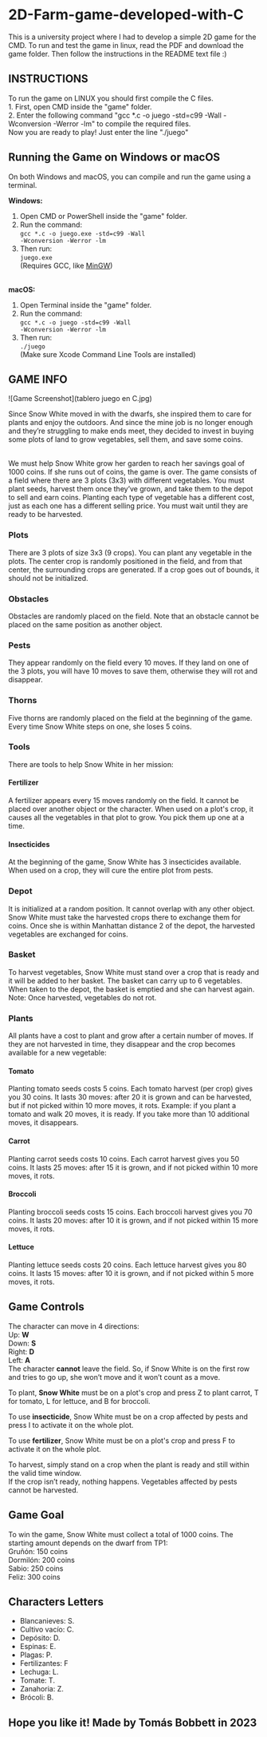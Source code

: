 # 2D-Farm-game-developed-with-C
This is a university project where I had to develop a simple 2D game for the CMD. To run and test the game in linux, read the PDF and download the game folder. Then follow the instructions in the README text file :)

<h2>INSTRUCTIONS</h2>
To run the game on LINUX you should first compile the C files.<br>
  1. First, open CMD inside the "game" folder.<br>
  2. Enter the following command "gcc *.c -o juego -std=c99 -Wall -Wconversion -Werror -lm" to compile the required files.<br>
Now you are ready to play! Just enter the line "./juego"<br>

<h2>Running the Game on Windows or macOS</h2>

On both Windows and macOS, you can compile and run the game using a terminal.

<strong>Windows:</strong><br>
1. Open CMD or PowerShell inside the "game" folder.<br>
2. Run the command:<br>
<code>gcc *.c -o juego.exe -std=c99 -Wall -Wconversion -Werror -lm</code><br>
3. Then run:<br>
<code>juego.exe</code><br>
(Requires GCC, like <a href="https://www.mingw-w64.org/">MinGW</a>)<br><br>

<strong>macOS:</strong><br>
1. Open Terminal inside the "game" folder.<br>
2. Run the command:<br>
<code>gcc *.c -o juego -std=c99 -Wall -Wconversion -Werror -lm</code><br>
3. Then run:<br>
<code>./juego</code><br>
(Make sure Xcode Command Line Tools are installed)<br>

<h2>GAME INFO</h2>

![Game Screenshot](tablero juego en C.jpg)

<p>Since Snow White moved in with the dwarfs, she inspired them to care for plants and enjoy the outdoors. And since the mine job is no longer enough and they’re struggling to make ends meet, they decided to invest in buying some plots of land to grow vegetables, sell them, and save some coins.</p><br>
We must help Snow White grow her garden to reach her savings goal of 1000 coins. If she runs out of coins, the game is over.  
The game consists of a field where there are 3 plots (3x3) with different vegetables. You must plant seeds, harvest them once they’ve grown, and take them to the depot to sell and earn coins.  
Planting each type of vegetable has a different cost, just as each one has a different selling price. You must wait until they are ready to be harvested.<br>

<h3>Plots</h3>
There are 3 plots of size 3x3 (9 crops). You can plant any vegetable in the plots. The center crop is randomly positioned in the field, and from that center, the surrounding crops are generated.  
If a crop goes out of bounds, it should not be initialized.<br>

<h3>Obstacles</h3>
Obstacles are randomly placed on the field. Note that an obstacle cannot be placed on the same position as another object.<br>

<h3>Pests</h3>
They appear randomly on the field every 10 moves. If they land on one of the 3 plots, you will have 10 moves to save them, otherwise they will rot and disappear.<br>

<h3>Thorns</h3>
Five thorns are randomly placed on the field at the beginning of the game. Every time Snow White steps on one, she loses 5 coins.<br>

<h3>Tools</h3>
There are tools to help Snow White in her mission:

  <h4>Fertilizer</h4>
A fertilizer appears every 15 moves randomly on the field. It cannot be placed over another object or the character.  
When used on a plot's crop, it causes all the vegetables in that plot to grow. You pick them up one at a time.<br>

  <h4>Insecticides</h4>
At the beginning of the game, Snow White has 3 insecticides available. When used on a crop, they will cure the entire plot from pests.<br>

<h3>Depot</h3>
It is initialized at a random position. It cannot overlap with any other object. Snow White must take the harvested crops there to exchange them for coins.  
Once she is within Manhattan distance 2 of the depot, the harvested vegetables are exchanged for coins.<br>

<h3>Basket</h3>
To harvest vegetables, Snow White must stand over a crop that is ready and it will be added to her basket.  
The basket can carry up to 6 vegetables. When taken to the depot, the basket is emptied and she can harvest again.  
Note: Once harvested, vegetables do not rot.<br>

<h3>Plants</h3>
All plants have a cost to plant and grow after a certain number of moves.  
If they are not harvested in time, they disappear and the crop becomes available for a new vegetable:<br>

  <h4>Tomato</h4>
Planting tomato seeds costs 5 coins. Each tomato harvest (per crop) gives you 30 coins.  
It lasts 30 moves: after 20 it is grown and can be harvested, but if not picked within 10 more moves, it rots.  
Example: if you plant a tomato and walk 20 moves, it is ready. If you take more than 10 additional moves, it disappears.<br>

  <h4>Carrot</h4>
Planting carrot seeds costs 10 coins. Each carrot harvest gives you 50 coins.  
It lasts 25 moves: after 15 it is grown, and if not picked within 10 more moves, it rots.<br>

  <h4>Broccoli</h4>
Planting broccoli seeds costs 15 coins. Each broccoli harvest gives you 70 coins.  
It lasts 20 moves: after 10 it is grown, and if not picked within 15 more moves, it rots.<br>

  <h4>Lettuce</h4>
Planting lettuce seeds costs 20 coins. Each lettuce harvest gives you 80 coins.  
It lasts 15 moves: after 10 it is grown, and if not picked within 5 more moves, it rots.<br>

<h2>Game Controls</h2>
The character can move in 4 directions:<br>
Up: <b>W</b><br>
Down: <b>S</b><br>
Right: <b>D</b><br>
Left: <b>A</b><br>
The character <b>cannot</b> leave the field. So, if Snow White is on the first row and tries to go up, she won’t move and it won’t count as a move.<br>

To plant, <b>Snow White</b> must be on a plot's crop and press Z to plant carrot,  T for tomato, L for lettuce, and B for broccoli.<br>

To use <b>insecticide</b>, Snow White must be on a crop affected by pests and press I to activate it on the whole plot.<br>

To use <b>fertilizer</b>, Snow White must be on a plot's crop and press F to activate it on the whole plot.<br>

To harvest, simply stand on a crop when the plant is ready and still within the valid time window.  
If the crop isn’t ready, nothing happens. Vegetables affected by pests cannot be harvested.<br>

<h2>Game Goal</h2>
To win the game, Snow White must collect a total of 1000 coins. The starting amount depends on the dwarf from TP1:<br>
   Gruñón: 150 coins<br>
   Dormilón: 200 coins<br>
   Sabio: 250 coins<br>
   Feliz: 300 coins<br>

<h2>Characters Letters</h2>
<ul>
  <li>Blancanieves: S.</li>
  <li>Cultivo vacío: C.</li>
  <li>Depósito: D.</li>
  <li>Espinas: E.</li>
  <li>Plagas: P.</li>
  <li>Fertilizantes: F</li>
  <li>Lechuga: L.</li>
  <li>Tomate: T.</li>
  <li>Zanahoria: Z.</li>
  <li>Brócoli: B.</li>
</ul>

<h2>Hope you like it! Made by Tomás Bobbett in 2023</h2>
